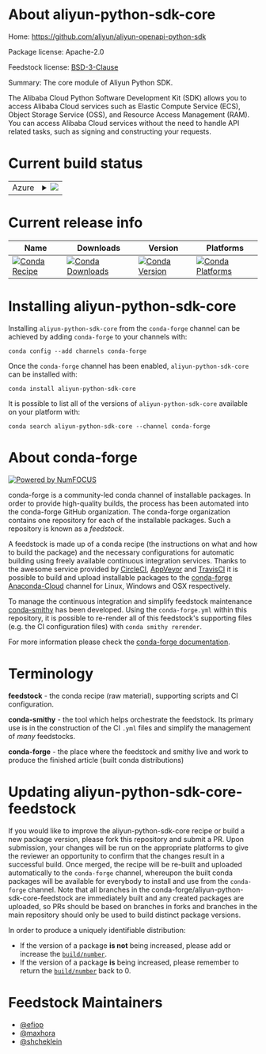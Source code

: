 About aliyun-python-sdk-core
============================

Home: https://github.com/aliyun/aliyun-openapi-python-sdk

Package license: Apache-2.0

Feedstock license: [BSD-3-Clause](https://github.com/conda-forge/aliyun-python-sdk-core-feedstock/blob/master/LICENSE.txt)

Summary: The core module of Aliyun Python SDK.

The Alibaba Cloud Python Software Development Kit (SDK) allows you to
access Alibaba Cloud services such as Elastic Compute Service (ECS),
Object Storage Service (OSS), and Resource Access Management (RAM).
You can access Alibaba Cloud services without the need to handle API
related tasks, such as signing and constructing your requests.


Current build status
====================


<table>
    
  <tr>
    <td>Azure</td>
    <td>
      <details>
        <summary>
          <a href="https://dev.azure.com/conda-forge/feedstock-builds/_build/latest?definitionId=7384&branchName=master">
            <img src="https://dev.azure.com/conda-forge/feedstock-builds/_apis/build/status/aliyun-python-sdk-core-feedstock?branchName=master">
          </a>
        </summary>
        <table>
          <thead><tr><th>Variant</th><th>Status</th></tr></thead>
          <tbody><tr>
              <td>linux_64_python3.6.____73_pypy</td>
              <td>
                <a href="https://dev.azure.com/conda-forge/feedstock-builds/_build/latest?definitionId=7384&branchName=master">
                  <img src="https://dev.azure.com/conda-forge/feedstock-builds/_apis/build/status/aliyun-python-sdk-core-feedstock?branchName=master&jobName=linux&configuration=linux_64_python3.6.____73_pypy" alt="variant">
                </a>
              </td>
            </tr><tr>
              <td>linux_64_python3.6.____cpython</td>
              <td>
                <a href="https://dev.azure.com/conda-forge/feedstock-builds/_build/latest?definitionId=7384&branchName=master">
                  <img src="https://dev.azure.com/conda-forge/feedstock-builds/_apis/build/status/aliyun-python-sdk-core-feedstock?branchName=master&jobName=linux&configuration=linux_64_python3.6.____cpython" alt="variant">
                </a>
              </td>
            </tr><tr>
              <td>linux_64_python3.7.____73_pypy</td>
              <td>
                <a href="https://dev.azure.com/conda-forge/feedstock-builds/_build/latest?definitionId=7384&branchName=master">
                  <img src="https://dev.azure.com/conda-forge/feedstock-builds/_apis/build/status/aliyun-python-sdk-core-feedstock?branchName=master&jobName=linux&configuration=linux_64_python3.7.____73_pypy" alt="variant">
                </a>
              </td>
            </tr><tr>
              <td>linux_64_python3.7.____cpython</td>
              <td>
                <a href="https://dev.azure.com/conda-forge/feedstock-builds/_build/latest?definitionId=7384&branchName=master">
                  <img src="https://dev.azure.com/conda-forge/feedstock-builds/_apis/build/status/aliyun-python-sdk-core-feedstock?branchName=master&jobName=linux&configuration=linux_64_python3.7.____cpython" alt="variant">
                </a>
              </td>
            </tr><tr>
              <td>linux_64_python3.8.____cpython</td>
              <td>
                <a href="https://dev.azure.com/conda-forge/feedstock-builds/_build/latest?definitionId=7384&branchName=master">
                  <img src="https://dev.azure.com/conda-forge/feedstock-builds/_apis/build/status/aliyun-python-sdk-core-feedstock?branchName=master&jobName=linux&configuration=linux_64_python3.8.____cpython" alt="variant">
                </a>
              </td>
            </tr><tr>
              <td>linux_64_python3.9.____cpython</td>
              <td>
                <a href="https://dev.azure.com/conda-forge/feedstock-builds/_build/latest?definitionId=7384&branchName=master">
                  <img src="https://dev.azure.com/conda-forge/feedstock-builds/_apis/build/status/aliyun-python-sdk-core-feedstock?branchName=master&jobName=linux&configuration=linux_64_python3.9.____cpython" alt="variant">
                </a>
              </td>
            </tr><tr>
              <td>osx_64_python3.6.____73_pypy</td>
              <td>
                <a href="https://dev.azure.com/conda-forge/feedstock-builds/_build/latest?definitionId=7384&branchName=master">
                  <img src="https://dev.azure.com/conda-forge/feedstock-builds/_apis/build/status/aliyun-python-sdk-core-feedstock?branchName=master&jobName=osx&configuration=osx_64_python3.6.____73_pypy" alt="variant">
                </a>
              </td>
            </tr><tr>
              <td>osx_64_python3.6.____cpython</td>
              <td>
                <a href="https://dev.azure.com/conda-forge/feedstock-builds/_build/latest?definitionId=7384&branchName=master">
                  <img src="https://dev.azure.com/conda-forge/feedstock-builds/_apis/build/status/aliyun-python-sdk-core-feedstock?branchName=master&jobName=osx&configuration=osx_64_python3.6.____cpython" alt="variant">
                </a>
              </td>
            </tr><tr>
              <td>osx_64_python3.7.____73_pypy</td>
              <td>
                <a href="https://dev.azure.com/conda-forge/feedstock-builds/_build/latest?definitionId=7384&branchName=master">
                  <img src="https://dev.azure.com/conda-forge/feedstock-builds/_apis/build/status/aliyun-python-sdk-core-feedstock?branchName=master&jobName=osx&configuration=osx_64_python3.7.____73_pypy" alt="variant">
                </a>
              </td>
            </tr><tr>
              <td>osx_64_python3.7.____cpython</td>
              <td>
                <a href="https://dev.azure.com/conda-forge/feedstock-builds/_build/latest?definitionId=7384&branchName=master">
                  <img src="https://dev.azure.com/conda-forge/feedstock-builds/_apis/build/status/aliyun-python-sdk-core-feedstock?branchName=master&jobName=osx&configuration=osx_64_python3.7.____cpython" alt="variant">
                </a>
              </td>
            </tr><tr>
              <td>osx_64_python3.8.____cpython</td>
              <td>
                <a href="https://dev.azure.com/conda-forge/feedstock-builds/_build/latest?definitionId=7384&branchName=master">
                  <img src="https://dev.azure.com/conda-forge/feedstock-builds/_apis/build/status/aliyun-python-sdk-core-feedstock?branchName=master&jobName=osx&configuration=osx_64_python3.8.____cpython" alt="variant">
                </a>
              </td>
            </tr><tr>
              <td>osx_64_python3.9.____cpython</td>
              <td>
                <a href="https://dev.azure.com/conda-forge/feedstock-builds/_build/latest?definitionId=7384&branchName=master">
                  <img src="https://dev.azure.com/conda-forge/feedstock-builds/_apis/build/status/aliyun-python-sdk-core-feedstock?branchName=master&jobName=osx&configuration=osx_64_python3.9.____cpython" alt="variant">
                </a>
              </td>
            </tr><tr>
              <td>win_64_python3.6.____cpython</td>
              <td>
                <a href="https://dev.azure.com/conda-forge/feedstock-builds/_build/latest?definitionId=7384&branchName=master">
                  <img src="https://dev.azure.com/conda-forge/feedstock-builds/_apis/build/status/aliyun-python-sdk-core-feedstock?branchName=master&jobName=win&configuration=win_64_python3.6.____cpython" alt="variant">
                </a>
              </td>
            </tr><tr>
              <td>win_64_python3.7.____cpython</td>
              <td>
                <a href="https://dev.azure.com/conda-forge/feedstock-builds/_build/latest?definitionId=7384&branchName=master">
                  <img src="https://dev.azure.com/conda-forge/feedstock-builds/_apis/build/status/aliyun-python-sdk-core-feedstock?branchName=master&jobName=win&configuration=win_64_python3.7.____cpython" alt="variant">
                </a>
              </td>
            </tr><tr>
              <td>win_64_python3.8.____cpython</td>
              <td>
                <a href="https://dev.azure.com/conda-forge/feedstock-builds/_build/latest?definitionId=7384&branchName=master">
                  <img src="https://dev.azure.com/conda-forge/feedstock-builds/_apis/build/status/aliyun-python-sdk-core-feedstock?branchName=master&jobName=win&configuration=win_64_python3.8.____cpython" alt="variant">
                </a>
              </td>
            </tr><tr>
              <td>win_64_python3.9.____cpython</td>
              <td>
                <a href="https://dev.azure.com/conda-forge/feedstock-builds/_build/latest?definitionId=7384&branchName=master">
                  <img src="https://dev.azure.com/conda-forge/feedstock-builds/_apis/build/status/aliyun-python-sdk-core-feedstock?branchName=master&jobName=win&configuration=win_64_python3.9.____cpython" alt="variant">
                </a>
              </td>
            </tr>
          </tbody>
        </table>
      </details>
    </td>
  </tr>
</table>

Current release info
====================

| Name | Downloads | Version | Platforms |
| --- | --- | --- | --- |
| [![Conda Recipe](https://img.shields.io/badge/recipe-aliyun--python--sdk--core-green.svg)](https://anaconda.org/conda-forge/aliyun-python-sdk-core) | [![Conda Downloads](https://img.shields.io/conda/dn/conda-forge/aliyun-python-sdk-core.svg)](https://anaconda.org/conda-forge/aliyun-python-sdk-core) | [![Conda Version](https://img.shields.io/conda/vn/conda-forge/aliyun-python-sdk-core.svg)](https://anaconda.org/conda-forge/aliyun-python-sdk-core) | [![Conda Platforms](https://img.shields.io/conda/pn/conda-forge/aliyun-python-sdk-core.svg)](https://anaconda.org/conda-forge/aliyun-python-sdk-core) |

Installing aliyun-python-sdk-core
=================================

Installing `aliyun-python-sdk-core` from the `conda-forge` channel can be achieved by adding `conda-forge` to your channels with:

```
conda config --add channels conda-forge
```

Once the `conda-forge` channel has been enabled, `aliyun-python-sdk-core` can be installed with:

```
conda install aliyun-python-sdk-core
```

It is possible to list all of the versions of `aliyun-python-sdk-core` available on your platform with:

```
conda search aliyun-python-sdk-core --channel conda-forge
```


About conda-forge
=================

[![Powered by NumFOCUS](https://img.shields.io/badge/powered%20by-NumFOCUS-orange.svg?style=flat&colorA=E1523D&colorB=007D8A)](http://numfocus.org)

conda-forge is a community-led conda channel of installable packages.
In order to provide high-quality builds, the process has been automated into the
conda-forge GitHub organization. The conda-forge organization contains one repository
for each of the installable packages. Such a repository is known as a *feedstock*.

A feedstock is made up of a conda recipe (the instructions on what and how to build
the package) and the necessary configurations for automatic building using freely
available continuous integration services. Thanks to the awesome service provided by
[CircleCI](https://circleci.com/), [AppVeyor](https://www.appveyor.com/)
and [TravisCI](https://travis-ci.com/) it is possible to build and upload installable
packages to the [conda-forge](https://anaconda.org/conda-forge)
[Anaconda-Cloud](https://anaconda.org/) channel for Linux, Windows and OSX respectively.

To manage the continuous integration and simplify feedstock maintenance
[conda-smithy](https://github.com/conda-forge/conda-smithy) has been developed.
Using the ``conda-forge.yml`` within this repository, it is possible to re-render all of
this feedstock's supporting files (e.g. the CI configuration files) with ``conda smithy rerender``.

For more information please check the [conda-forge documentation](https://conda-forge.org/docs/).

Terminology
===========

**feedstock** - the conda recipe (raw material), supporting scripts and CI configuration.

**conda-smithy** - the tool which helps orchestrate the feedstock.
                   Its primary use is in the construction of the CI ``.yml`` files
                   and simplify the management of *many* feedstocks.

**conda-forge** - the place where the feedstock and smithy live and work to
                  produce the finished article (built conda distributions)


Updating aliyun-python-sdk-core-feedstock
=========================================

If you would like to improve the aliyun-python-sdk-core recipe or build a new
package version, please fork this repository and submit a PR. Upon submission,
your changes will be run on the appropriate platforms to give the reviewer an
opportunity to confirm that the changes result in a successful build. Once
merged, the recipe will be re-built and uploaded automatically to the
`conda-forge` channel, whereupon the built conda packages will be available for
everybody to install and use from the `conda-forge` channel.
Note that all branches in the conda-forge/aliyun-python-sdk-core-feedstock are
immediately built and any created packages are uploaded, so PRs should be based
on branches in forks and branches in the main repository should only be used to
build distinct package versions.

In order to produce a uniquely identifiable distribution:
 * If the version of a package **is not** being increased, please add or increase
   the [``build/number``](https://conda.io/docs/user-guide/tasks/build-packages/define-metadata.html#build-number-and-string).
 * If the version of a package **is** being increased, please remember to return
   the [``build/number``](https://conda.io/docs/user-guide/tasks/build-packages/define-metadata.html#build-number-and-string)
   back to 0.

Feedstock Maintainers
=====================

* [@efiop](https://github.com/efiop/)
* [@maxhora](https://github.com/maxhora/)
* [@shcheklein](https://github.com/shcheklein/)

